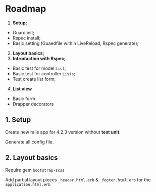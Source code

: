 # Roadmap
 1. **Setup;**
  * Guard init;
  * Rspec install;
  * Basic setting (Guaedfile within LiveReload, Rspec generate);
 2. **Layout basics;**
 3. **Introduction with Rspec;**
  * Basic test for model `List`;
  * Basic test for controller `Lists`;
  * Test create list form;
 4. **List view**
  * Basic form 
  * Drapper decorators
## 1. Setup
Create new rails app for 4.2.3 version without **test unit**.

Generate all config file.

## 2. Layout basics
Require gem `bootstrap-scss`

Add partial layout pieces `_header.html.erb` & `_footer.html.erb` for the `application.html.erb`

